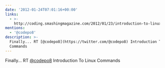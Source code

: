 ```yaml
---
date: '2012-01-24T07:01:16+00:00'
links:
  - >-
    http://coding.smashingmagazine.com/2012/01/23/introduction-to-linux-commands/
mentions:
  - '@codepo8'
description: >-
  Finally... RT [@codepo8](https://twitter.com/@codepo8) Introduction To Linux
  Commands
---
```

Finally... RT [@codepo8](https://twitter.com/@codepo8) Introduction To Linux Commands 
